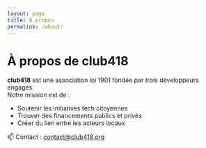 ```yaml
---
layout: page
title: À propos
permalink: /about/
---
```


# À propos de club418

**club418** est une association loi 1901 fondée par trois développeurs engagés.  
Notre mission est de :

- Soutenir les initiatives tech citoyennes
- Trouver des financements publics et privés
- Créer du lien entre les acteurs locaux

📫 Contact : [contact@club418.org](mailto:contact@club418.org)
